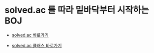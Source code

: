 # solved.ac 를 따라 밑바닥부터 시작하는 BOJ

- [solved.ac 바로가기](https://solved.ac/)

- [solved.ac 클래스 바로가기](https://solved.ac/class)